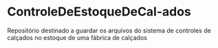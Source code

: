 # ControleDeEstoqueDeCal-ados
Repositório destinado a guardar os arquivos do sistema de controles de calçados no estoque de uma fábrica de calçados
